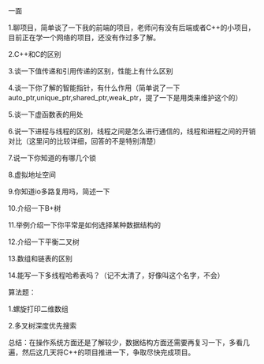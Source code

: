 

一面 

1.聊项目，简单谈了一下我的前端的项目，老师问有没有后端或者C++的小项目，目前正在学一个网络的项目，还没有作过多了解。 

2.C++和C的区别 

3.谈一下值传递和引用传递的区别，性能上有什么区别 

4.谈一下你了解的智能指针，有什么作用（简单说了一下auto_ptr,unique_ptr,shared_ptr,weak_ptr，提了一下是用类来维护这个的） 

5.谈一下虚函数表的用处 

6.说一下进程与线程的区别，线程之间是怎么进行通信的，线程和进程之间的开销对比（这里问的比较详细，回答的不是特别清楚） 

7.说一下你知道的有哪几个锁 

8.虚拟地址空间 

9.你知道io多路复用吗，简述一下 

10.介绍一下B+树 

11.举例介绍一下你平常是如何选择某种数据结构的 

12.介绍一下平衡二叉树 

13.数组和链表的区别 

14.能写一下多线程哈希表吗？（记不太清了，好像叫这个名字，不会） 

  

算法题： 

1.螺旋打印二维数组 

2.多叉树深度优先搜索 

  

总结：在操作系统方面还是了解较少，数据结构方面还需要再复习一下，多看几遍，然后这几天将C++的项目推进一下，争取尽快完成项目。